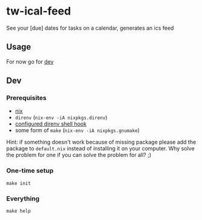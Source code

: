 # tw-ical-feed
See your [due] dates for tasks on a calendar, generates an ics feed 

## Usage
For now go for [dev](#dev)

## Dev

### Prerequisites
- [nix](https://nixos.org/download.html)
- `direnv` (`nix-env -iA nixpkgs.direnv`)
- [configured direnv shell hook ](https://direnv.net/docs/hook.html)
- some form of `make` (`nix-env -iA nixpkgs.gnumake`)

Hint: if something doesn't work because of missing package please add the package to `default.nix` instead of installing it on your computer. Why solve the problem for one if you can solve the problem for all? ;)

### One-time setup
```
make init
```

### Everything
```
make help
```
